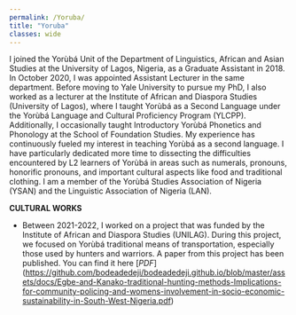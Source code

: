 ```yaml
---
permalink: /Yoruba/
title: "Yoruba"
classes: wide
---
```

I joined the Yorùbá Unit of the Department of Linguistics, African and Asian Studies at the University of Lagos, Nigeria, as a Graduate Assistant in 2018. In October 2020, I was appointed Assistant Lecturer in the same department. Before moving to Yale University to pursue my PhD, I also worked as a lecturer at the Institute of African and Diaspora Studies (University of Lagos), where I taught Yorùbá as a Second Language under the Yorùbá Language and Cultural Proficiency Program (YLCPP). Additionally, I occasionally taught Introductory Yorùbá Phonetics and Phonology at the School of Foundation Studies. My experience has continuously fueled my interest in teaching Yorùbá as a second language. I have particularly dedicated more time to dissecting the difficulties encountered by L2 learners of Yorùbá in areas such as numerals, pronouns, honorific pronouns, and important cultural aspects like food and traditional clothing.
I am a member of the Yorùbá Studies Association of Nigeria (YSAN) and the Linguistic Association of Nigeria (LAN).    


**CULTURAL WORKS**
- Between 2021-2022, I worked on a project that was funded by the Institute of African and Diaspora Studies (UNILAG). During this project, we focused on Yorùbá traditional means of transportation, especially those used by hunters and warriors. A paper from this project has been published. You can find it here  [*PDF*]  
 (https://github.com/bodeadedeji/bodeadedeji.github.io/blob/master/assets/docs/Egbe-and-Kanako-traditional-hunting-methods-Implications-for-community-policing-and-womens-involvement-in-socio-economic-sustainability-in-South-West-Nigeria.pdf)



